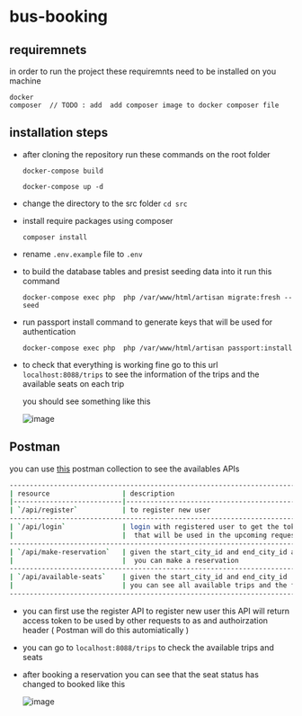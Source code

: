 # bus-booking

## requiremnets 
in order to run the project these requiremnts need to be installed on you machine 
```
docker
composer  // TODO : add  add composer image to docker composer file
```

## installation steps
- after cloning the repository run these commands on the root folder 

  ```
  docker-compose build
  ```
  ```
  docker-compose up -d
  ```

- change the directory to the src folder 
`cd src`
- install require packages using composer 
  ```
  composer install
  ```
- rename `.env.example` file to `.env` 
- to build the database tables and presist seeding data into it run this command 
  ```
  docker-compose exec php  php /var/www/html/artisan migrate:fresh --seed
  ```
- run passport install command to generate keys that will be used for authentication
  ```
  docker-compose exec php  php /var/www/html/artisan passport:install
  ```
- to check that everything is working fine go to this url `localhost:8088/trips` to see the information of the trips and the available seats on each trip

  you should see something like this 
  
  ![image](https://user-images.githubusercontent.com/28245801/174397750-7f5b0939-95cc-4144-a987-06e8665562f5.png)





## Postman 
  you can use [this](https://www.getpostman.com/collections/fc6aeab4a5302159c583) postman collection to see the availables APIs
  
  ```bash
---------------------------------------------------------------------------------------------
| resource                  | description                                                   |
|---------------------------|---------------------------------------------------------------|
| `/api/register`           | to register new user                                          |
--------------------------------------------------------------------------------------------|
| `/api/login`              | login with registered user to get the token                   |
|                           |  that will be used in the upcoming requests                   |
--------------------------------------------------------------------------------------------|
| `/api/make-reservation`   | given the start_city_id and end_city_id and seat_id           |
|                           |  you can make a reservation                                   |
--------------------------------------------------------------------------------------------|
| `/api/available-seats`    | given the start_city_id and end_city_id                       |
|                           | you can see all available trips and the free seats            |
---------------------------------------------------------------------------------------------
```

- you can first use the register API to register new user
  this API will return access token to be used by other requests to as and authoirzation header ( Postman will do this automiatically )

- you can go to `localhost:8088/trips` to check the available trips and seats 
- after booking a reservation you can see that the seat status has changed to booked like this 

  ![image](https://user-images.githubusercontent.com/28245801/174405613-806f004d-c4f4-48d7-b14b-0396257d9b25.png)

